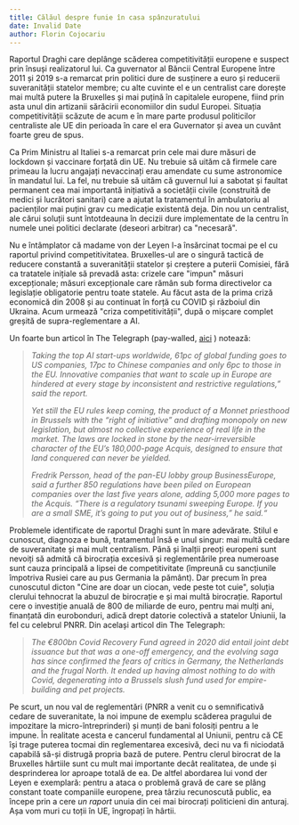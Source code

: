 ```yaml
---
title: Călăul despre funie în casa spânzuratului
date: Invalid Date
author: Florin Cojocariu
---
```

Raportul Draghi care deplânge scăderea competitivității europene e suspect prin însuși realizatorul lui. Ca guvernator al Băncii Central Europene între 2011 și 2019 s-a remarcat prin politici dure de susținere a euro și reducerii suveranității statelor membre; cu alte cuvinte el e un centralist care dorește mai multă putere la Bruxelles și mai puțină în capitalele europene, fiind prin asta  unul din artizanii sărăcirii economiilor din sudul Europei. Situația competitivității scăzute de acum e în mare parte produsul politicilor centraliste ale UE din perioada în care el era Guvernator și avea un cuvânt foarte greu de spus.

Ca Prim Ministru al Italiei s-a remarcat prin cele mai dure măsuri de lockdown și vaccinare forțată din UE. Nu trebuie să uităm că firmele care primeau la lucru angajați nevaccinați erau amendate cu sume astronomice în mandatul lui. La fel, nu trebuie să uităm că guvernul lui a sabotat și faultat permanent cea mai importantă inițiativă a societății civile (construită de medici și lucrători sanitari) care a ajutat la tratamentul în ambulatoriu al pacienților mai puțini grav cu medicație existentă deja. Din nou un centralist, ale cărui soluții sunt întotdeauna în decizii dure implementate de la centru în numele unei politici declarate (deseori arbitrar) ca "necesară". 

Nu e întâmplator că madame von der Leyen l-a însărcinat tocmai pe el cu raportul privind competitivitatea. Bruxelles-ul are o singură tactică de reducere constantă a suveranității statelor și creștere a puterii Comisiei, fără ca tratatele inițiale să prevadă asta: crizele care "impun" măsuri excepționale; măsuri excepționale care rămân sub forma directivelor ca legislație obligatorie pentru toate statele. Au făcut asta de la prima criză economică din 2008 și au continuat în forță cu COVID și războiul din Ukraina. Acum urmează "criza competitivității", după o mișcare complet greșită de supra-reglementare a AI.

Un foarte bun articol în The Telegraph (pay-walled, [aici](https://www.telegraph.co.uk/business/2024/09/10/eu-elites-are-in-despair-over-europes-economic-death-spiral/) ) notează: 

> *Taking the top AI start-ups worldwide, 61pc of global funding goes to US companies, 17pc to Chinese companies and only 6pc to those in the EU. Innovative companies that want to scale up in Europe are hindered at every stage by inconsistent and restrictive regulations,” said the report.*
>
> *Yet still the EU rules keep coming, the product of a Monnet priesthood in Brussels with the “right of initiative” and drafting monopoly on new legislation, but almost no collective experience of real life in the market. The laws are locked in stone by the near-irreversible character of the EU’s 180,000-page Acquis, designed to ensure that land conquered can never be yielded.*
>
> *Fredrik Persson, head of the pan-EU lobby group BusinessEurope, said a further 850 regulations have been piled on European companies over the last five years alone, adding 5,000 more pages to the Acquis. “There is a regulatory tsunami sweeping Europe. If you are a small SME, it’s going to put you out of business,” he said.“*
>
>

Problemele identificate de raportul Draghi sunt în mare adevărate. Stilul e cunoscut, diagnoza e bună, tratamentul însă e unul singur: mai multă cedare de suveranitate și mai mult centralism. Până și înalții preoți europeni sunt nevoiți să admită că birocrația excesivă și reglementările prea numeroase  sunt cauza principală a lipsei de competitivitate (împreună cu sancțiunile împotriva Rusiei care au pus Germania la pământ). Dar precum în prea cunoscutul dicton "Cine are doar un ciocan, vede peste tot cuie", soluția clerului tehnocrat la abuzul de birocrație e și mai multă birocrație. Raportul cere o investiție anuală de 800 de miliarde de euro, pentru mai mulți ani, finanțată din eurobonduri, adică drept datorie colectivă a statelor Uniunii, la fel cu celebrul PNRR.  Din același articol din The Telegraph:

> *The €800bn Covid Recovery Fund agreed in 2020 did entail joint debt issuance but that was a one-off emergency, and the evolving saga has since confirmed the fears of critics in Germany, the Netherlands and the frugal North. It ended up having almost nothing to do with Covid, degenerating into a Brussels slush fund used for empire-building and pet projects.*

Pe scurt, un nou val de reglementări (PNRR a venit cu o semnificativă cedare de suveranitate, la noi impune de exemplu scăderea pragului de impozitare la micro-întreprinderi) și munți de bani folosiți pentru a le impune. În realitate acesta e cancerul fundamental al Uniunii, pentru că CE își trage puterea tocmai din reglementarea excesivă, deci nu va fi niciodată capabilă să-și distrugă propria bază de putere. Pentru clerul birocrat de la Bruxelles hârtiile sunt cu mult mai importante decât realitatea, de unde și desprinderea lor aproape totală de ea. De altfel abordarea lui vond der Leyen e exemplară: pentru a ataca o problemă gravă de care se plâng constant toate companiile europene, prea târziu recunoscută public, ea începe prin a cere *un raport* unuia din cei mai birocrați politicieni din anturaj. Așa vom muri cu toții în UE, îngropați în hârtii.
